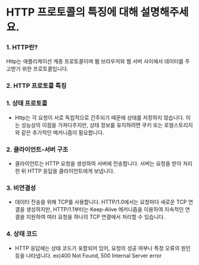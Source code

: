 # HTTP 프로토콜의 특징에 대해 설명해주세요.
### 1. HTTP란?
Http는 애플리케이션 계층 프로토콜이며 웹 브라우저와 웹 서버 사이에서 데이터를 주고받기 위한 프로토콜입니다.
### 2. HTTP 프로토콜 특징
  ### 1. 상태 프로토콜
  - Http는 각 요청이 서로 독립적으로 간주되기 때문에 상태를 저장하지 않습니다. 이는 성능상의 이점을 가져다주지만, 상태 정보를 유지하려면 쿠키 또는 로컬스토리지와 같은 추가적인 메커니즘이 필요합니다.
  ### 2. 클라이언트-서버 구조
  - 클라이언트는 HTTP 요청을 생성하여 서버에 전송합니다. 서버는 요청을 받아 처리한 뒤 HTTP 응답을 클라이언트에게 보냅니다.
  ### 3. 비연결성
  - 데이터 전송을 위해 TCP를 사용합니다. HTTP/1.0에서는 요청마다 새로운 TCP 연결을 생성하지만, HTTP/1.1부터는 Keep-Alive 메커니즘을 이용하여 지속적인 연결을 지원하여 여러 요청을 하나의 TCP 연결에서 처리할 수 있습니다.
  ### 4. 상태 코드
  - HTTP 응답에는 상태 코드가 포함되어 있어, 요청의 성공 여부나 특정 오류의 원인 등을 나타냅니다. ex)400 Not Found, 500 Internal Server error

